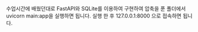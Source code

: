 수업시간에 배웠던대로 FastAPI와 SQLite를 이용하여 구현하여 압축을 푼 폴더에서 uvicorn main:app을 실행하면 됩니다. 실행 한 후 127.0.0.1:8000 으로 접속하면 됩니다.